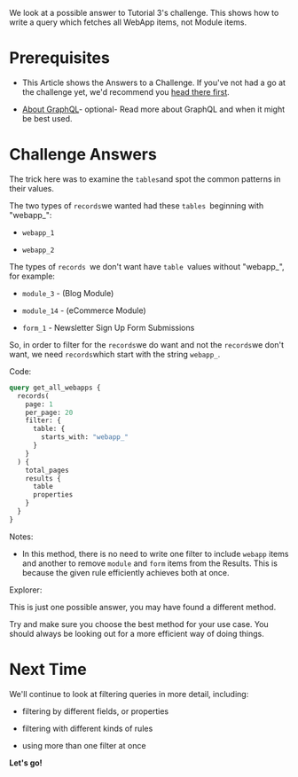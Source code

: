 
We look at a possible answer to Tutorial 3's challenge. This shows how to write a query which fetches all WebApp items, not Module items.

# Prerequisites

*   This Article shows the Answers to a Challenge. If you've not had a go at the challenge yet, we'd recommend you [head there first](/developer-tools/graphql/tutorials/tutorial-3-filtering-the-results.md).

*   [About GraphQL](/developer-tools/graphql/about-graphql.md)- optional- Read more about GraphQL and when it might be best used.

# Challenge Answers

The trick here was to examine the `tables`and spot the common patterns in their values. 

The two types of `records`we wanted had these `tables `beginning with "webapp\_":

*   `webapp_1`

*   `webapp_2`

The types of `records `we don't want have `table `values without "webapp\_", for example:

*   `module_3` - (Blog Module)

*   `module_14` - (eCommerce Module)

*   `form_1` - Newsletter Sign Up Form Submissions

So, in order to filter for the `records`we do want and not the `records`we don't want, we need `records`which start with the string `webapp_`. 

Code:

```graphql
query get_all_webapps {
  records(
    page: 1
    per_page: 20
    filter: {
      table: {
        starts_with: "webapp_"
      }
    }
  ) {
    total_pages
    results {
      table
      properties
    }
  }
}
```

Notes:

*   In this method, there is no need to write one filter to include `webapp` items and another to remove `module` and `form` items from the Results. This is because the given rule efficiently achieves both at once.

Explorer:

<!-- ![](https://downloads.intercomcdn.com/i/o/206709413/5f5a3592d2e2a3911903ec4f/image.png) -->

This is just one possible answer, you may have found a different method. 

Try and make sure you choose the best method for your use case. You should always be looking out for a more efficient way of doing things.

# Next Time

We'll continue to look at filtering queries in more detail, including:

*   filtering by different fields, or properties

*   filtering with different kinds of rules

*   using more than one filter at once

**Let's go!**

